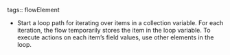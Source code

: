 tags:: flowElement

- Start a loop path for iterating over items in a collection variable. For each iteration, the flow temporarily stores the item in the loop variable. To execute actions on each item’s field values, use other elements in the loop.